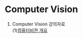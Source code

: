 # Computer Vision

1. Computer Vision 강의자료   
   (1)[컴퓨터비젼 개요](https://github.com/lena6612/DeepLearningBasic/tree/master/ComputerVision/1_ComputerVision개요.pdf)  
   
